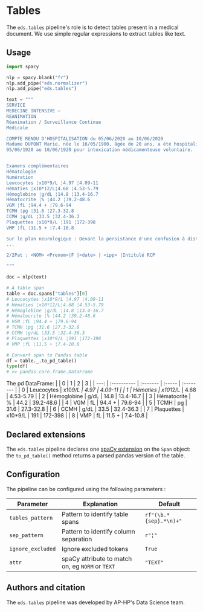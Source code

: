 # Tables

The `eds.tables` pipeline's role is to detect tables present in a medical document.
We use simple regular expressions to extract tables like text.

## Usage

```python
import spacy

nlp = spacy.blank("fr")
nlp.add_pipe("eds.normalizer")
nlp.add_pipe("eds.tables")

text = """
SERVICE
MEDECINE INTENSIVE –
REANIMATION
Réanimation / Surveillance Continue
Médicale

COMPTE RENDU D'HOSPITALISATION du 05/06/2020 au 10/06/2020
Madame DUPONT Marie, née le 16/05/1900, âgée de 20 ans, a été hospitalisée en réanimation du
05/06/1920 au 10/06/1920 pour intoxication médicamenteuse volontaire.


Examens complémentaires
Hématologie
Numération
Leucocytes ¦x10*9/L ¦4.97 ¦4.09-11
Hématies ¦x10*12/L¦4.68 ¦4.53-5.79
Hémoglobine ¦g/dL ¦14.8 ¦13.4-16.7
Hématocrite ¦% ¦44.2 ¦39.2-48.6
VGM ¦fL ¦94.4 + ¦79.6-94
TCMH ¦pg ¦31.6 ¦27.3-32.8
CCMH ¦g/dL ¦33.5 ¦32.4-36.3
Plaquettes ¦x10*9/L ¦191 ¦172-398
VMP ¦fL ¦11.5 + ¦7.4-10.8

Sur le plan neurologique : Devant la persistance d'une confusion à distance de l'intoxication au
...

2/2Pat : <NOM> <Prenom>|F |<date> | <ipp> |Intitulé RCP

"""

doc = nlp(text)

# A table span
table = doc.spans["tables"][0]
# Leucocytes ¦x10*9/L ¦4.97 ¦4.09-11
# Hématies ¦x10*12/L¦4.68 ¦4.53-5.79
# Hémoglobine ¦g/dL ¦14.8 ¦13.4-16.7
# Hématocrite ¦% ¦44.2 ¦39.2-48.6
# VGM ¦fL ¦94.4 + ¦79.6-94
# TCMH ¦pg ¦31.6 ¦27.3-32.8
# CCMH ¦g/dL ¦33.5 ¦32.4-36.3
# Plaquettes ¦x10*9/L ¦191 ¦172-398
# VMP ¦fL ¦11.5 + ¦7.4-10.8

# Convert span to Pandas table
df = table._.to_pd_table()
type(df)
# >> pandas.core.frame.DataFrame
```
The pd DataFrame:
|      | 0           | 1        | 2      | 3         |
| ---: | :---------- | :------- | :----- | :-------- |
|    0 | Leucocytes  | x10*9/L  | 4.97   | 4.09-11   |
|    1 | Hématies    | x10*12/L | 4.68   | 4.53-5.79 |
|    2 | Hémoglobine | g/dL     | 14.8   | 13.4-16.7 |
|    3 | Hématocrite | %        | 44.2   | 39.2-48.6 |
|    4 | VGM         | fL       | 94.4 + | 79.6-94   |
|    5 | TCMH        | pg       | 31.6   | 27.3-32.8 |
|    6 | CCMH        | g/dL     | 33.5   | 32.4-36.3 |
|    7 | Plaquettes  | x10*9/L  | 191    | 172-398   |
|    8 | VMP         | fL       | 11.5 + | 7.4-10.8  |

## Declared extensions

The `eds.tables` pipeline declares one [spaCy extension](https://spacy.io/usage/processing-pipelines#custom-components-attributes) on the `Span` object: the `to_pd_table()` method returns a parsed pandas version of the table.

## Configuration

The pipeline can be configured using the following parameters :

| Parameter         | Explanation                                      | Default                |
| ----------------- | ------------------------------------------------ | ---------------------- |
| `tables_pattern`  | Pattern to identify table spans                  | `rf"(\b.*{sep}.*\n)+"` |
| `sep_pattern`     | Pattern to identify column separation            | `r"¦"`                 |
| `ignore_excluded` | Ignore excluded tokens                           | `True`                 |
| `attr`            | spaCy attribute to match on, eg `NORM` or `TEXT` | `"TEXT"`               |

## Authors and citation

The `eds.tables` pipeline was developed by AP-HP's Data Science team.
